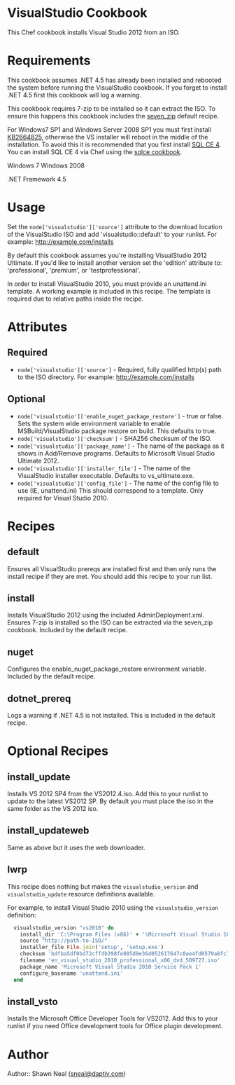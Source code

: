 # VisualStudio Cookbook
This Chef cookbook installs Visual Studio 2012 from an ISO.

# Requirements

This cookbook assumes .NET 4.5 has already been installed and rebooted the system before running the VisualStudio cookbook. If you forget to install .NET 4.5 first this cookbook will log a warning.

This cookbook requires 7-zip to be installed so it can extract the ISO. To ensure this happens this cookbook includes the [seven_zip](https://github.com/daptiv/seven_zip) default recipe.

For Windows7 SP1 and Windows Server 2008 SP1 you must first install [KB2664825](http://support.microsoft.com/kb/2664825), otherwise the VS installer will reboot in the middle of the installation. To avoid this it is recommended that you first install [SQL CE 4](http://www.microsoft.com/en-us/download/details.aspx?id=17876). You can install SQL CE 4 via Chef using the [sqlce cookbook](http://community.opscode.com/cookbooks/sqlce).

Windows 7
Windows 2008

.NET Framework 4.5

# Usage

Set the `node['visualstudio']['source']` attribute to the download location of the VisualStudio ISO and add 'visualstudio::default' to your runlist. For example: http://example.com/installs

By default this cookbook assumes you're installing VisualStudio 2012 Ultimate. If you'd like to install another version set the 'edition' attribute to: 'professional', 'premium', or 'testprofessional'.

In order to install VisualStudio 2010, you must provide an unattend.ini template. A working example is included in this recipe. The template is required due to relative paths inside the recipe.

# Attributes

## Required
* `node['visualstudio']['source']` - Required, fully qualified http(s) path to the ISO directory. For example: http://example.com/installs

## Optional
* `node['visualstudio']['enable_nuget_package_restore']` - true or false. Sets the system wide environment variable to enable MSBuild/VisualStudio package restore on build. This defaults to true.
* `node['visualstudio']['checksum']` - SHA256 checksum of the ISO.
* `node['visualstudio']['package_name']` - The name of the package as it shows in Add/Remove programs. Defaults to Microsoft Visual Studio Ultimate 2012.
* `node['visualstudio']['installer_file']` - The name of the VisualStudio installer executable. Defaults to vs_ultimate.exe.
* `node['visualstudio']['config_file']` - The name of the config file to use (IE, unattend.ini) This should correspond to a template. Only required for Visual Studio 2010.

# Recipes

## default
Ensures all VisualStudio prereqs are installed first and then only runs the install recipe if they are met. You should add this recipe to your run list.

## install
Installs VisualStudio 2012 using the included AdminDeployment.xml. Ensures 7-zip is installed so the ISO can be extracted via the seven_zip cookbook. Included by the default recipe.

## nuget
Configures the enable_nuget_package_restore environment variable. Included by the default recipe.

## dotnet_prereq
Logs a warning if .NET 4.5 is not installed. This is included in the default recipe.

# Optional Recipes

## install_update
Installs VS 2012 SP4 from the VS2012.4.iso. Add this to your runlist to update to the latest VS2012 SP. By default you must place the iso in the same folder as the VS 2012 iso.

## install_updateweb
Same as above but it uses the web downloader.

## lwrp

This recipe does nothing but makes the `visualstudio_version` and `visualstudio_update` resource definitions available.

For example, to install Visual Studio 2010 using the `visualstudio_version` definition:

```ruby
  visualstudio_version "vs2010" do
    install_dir 'C:\Program Files (x86)' + '\Microsoft Visual Studio 10.0'
    source "http://path-to-ISO/"
    installer_file File.join('setup', 'setup.exe')
    checksum 'bdfba5df0bd72cffdb398fe885d9e36d052617647c0ae4fd0579a8fc785c95ba'
    filename 'en_visual_studio_2010_professional_x86_dvd_509727.iso'
    package_name 'Microsoft Visual Studio 2010 Service Pack 1'
    configure_basename 'unattend.ini'
  end
```

## install_vsto
Installs the Microsoft Office Developer Tools for VS2012. Add this to your runlist if you need Office development tools for Office plugin development.

# Author

Author:: Shawn Neal (sneal@daptiv.com)
